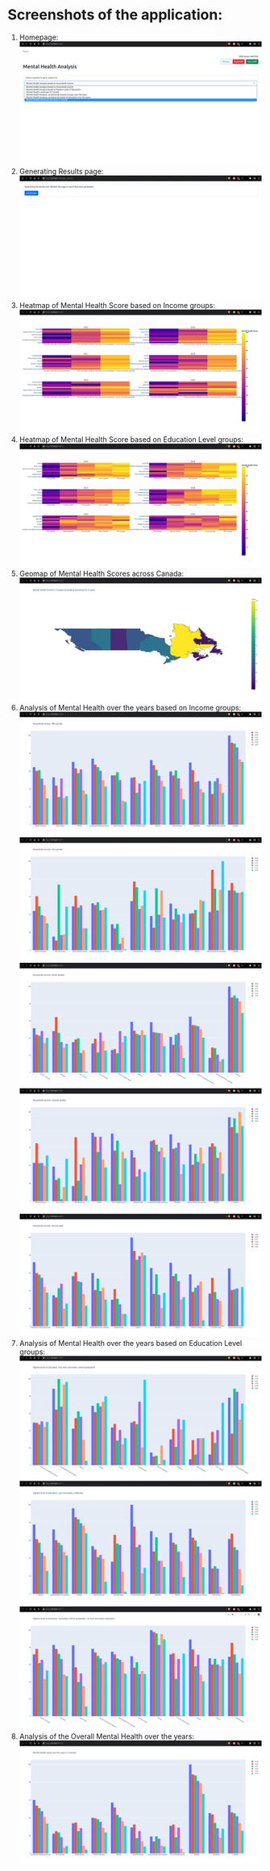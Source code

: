# Screenshots of the application:

1. Homepage: ![](../images/p1.png)
2. Generating Results page: ![](../images/p2.png)
3. Heatmap of Mental Health Score based on Income groups: ![](../images/q1.png)
4. Heatmap of Mental Health Score based on Education Level groups: ![](../images/q2.png)
5. Geomap of Mental Health Scores across Canada: ![](../images/q3.png)
6. Analysis of Mental Health over the years based on Income
   groups:![](../images/q4_1.png)![](../images/q4_2.png)![](../images/q4_3.png)![](../images/q4_4.png)![](../images/q4_5.png)
7. Analysis of Mental Health over the years based on Education Level
   groups:![](../images/q5_1.png)![](../images/q5_2.png)![](../images/q5_3.png)
8. Analysis of the Overall Mental Health over the years:![](../images/q6.png)